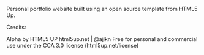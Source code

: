 Personal portfolio website built using an open source template from HTML5 Up.

Credits:

Alpha by HTML5 UP
html5up.net | @ajlkn
Free for personal and commercial use under the CCA 3.0 license (html5up.net/license)

